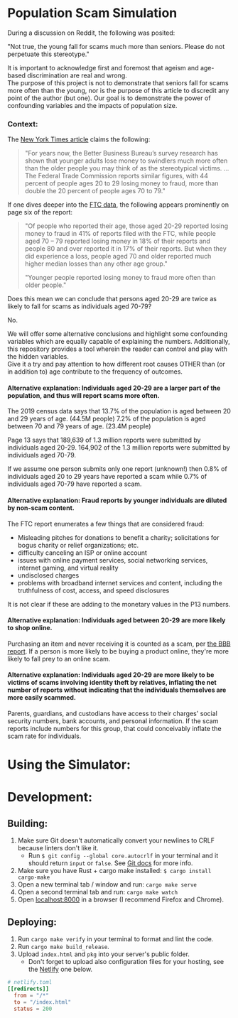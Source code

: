 # Population Scam Simulation

During a discussion on Reddit, the following was posited:

"Not true, the young fall for scams much more than seniors. Please do not perpetuate this stereotype."

It is important to acknowledge first and foremost that ageism and age-based discrimination are real and wrong.  
The purpose of this project is not to demonstrate that seniors fall for scams more often than the young, nor is the purpose of this article to discredit any point of the author (but one).  Our goal is to demonstrate the power of confounding variables and the impacts of population size.

### Context:

The [New York Times article](https://www.nytimes.com/2021/06/25/your-money/young-seniors-scams-warning.html) claims the following:

> "For years now, the Better Business Bureau’s survey research has shown that younger adults lose money to swindlers much more often than the older people you may think of as the stereotypical victims. ... 
> The Federal Trade Commission reports similar figures, with 44 percent of people ages 20 to 29 losing money to fraud, more than double the 20 percent of people ages 70 to 79."

If one dives deeper into the [FTC data](https://www.ftc.gov/system/files/ftc_gov/pdf/CSN%20Annual%20Data%20Book%202021%20Final%20PDF.pdf), the following appears prominently on page six of the report:

> "Of people who reported their age, those aged 20-29 reported losing money to fraud in 41% of reports filed with the FTC, while people aged 70 – 79 reported losing money in 18% of their reports and people 80 and over reported it in 17% of their reports. But when they did experience a loss, people aged 70 and older reported much higher median losses than any other age group."
>
> "Younger people reported losing money to fraud more often than older people."

Does this mean we can conclude that persons aged 20-29 are twice as likely to fall for scams as individuals aged 70-79?

No.  

We will offer some alternative conclusions and highlight some confounding variables which are equally capable of explaining the numbers.
Additionally, this repository provides a tool wherein the reader can control and play with the hidden variables.  
Give it a try and pay attention to how different root causes OTHER than (or in addition to) age contribute to the frequency of outcomes.

#### Alternative explanation: Individuals aged 20-29 are a larger part of the population, and thus will report scams more often.

The 2019 census data says that 13.7% of the population is aged between 20 and 29 years of age.  (44.5M people)
7.2% of the population is aged between 70 and 79 years of age. (23.4M people)

Page 13 says that 189,639 of 1.3 million reports were submitted by individuals aged 20-29.
164,902 of the 1.3 million reports were submitted by individuals aged 70-79.

If we assume one person submits only one report (unknown!) then 0.8% of individuals aged 20 to 29 years have reported a scam while 0.7% of individuals aged 70-79 have reported a scam.

#### Alternative explanation: Fraud reports by younger individuals are diluted by non-scam content.

The FTC report enumerates a few things that are considered fraud:

- Misleading pitches for donations to benefit a charity; solicitations for bogus charity or relief organizations; etc.
- difficulty canceling an ISP or online account
- issues with online payment services, social networking services, internet gaming, and virtual reality
- undisclosed charges
- problems with broadband internet services and content, including the truthfulness of cost, access, and speed disclosures

It is not clear if these are adding to the monetary values in the P13 numbers.  

#### Alternative explanation: Individuals aged between 20-29 are more likely to shop online.

Purchasing an item and never receiving it is counted as a scam, per [the BBB report](https://bbbfoundation.images.worldnow.com/library/65016b74-abf5-456b-9604-892e46ebc7dd.pdf).
If a person is more likely to be buying a product online, they're more likely to fall prey to an online scam.

#### Alternative explanation: Individuals aged 20-29 are more likely to be victims of scams involving identity theft by relatives, inflating the net number of reports without indicating that the individuals themselves are more easily scammed.

Parents, guardians, and custodians have access to their charges' social security numbers, bank accounts, and personal information.  If the scam reports include numbers for this group, that could conceivably inflate the scam rate for individuals.

# Using the Simulator:

# Development:

## Building:

1. Make sure Git doesn't automatically convert your newlines to CRLF because linters don't like it.
    - Run `$ git config --global core.autocrlf` in your terminal and it should return `input` or `false`. See [Git docs](https://git-scm.com/book/en/v2/Customizing-Git-Git-Configuration) for more info.
1. Make sure you have Rust + cargo make installed: `$ cargo install cargo-make`
2. Open a new terminal tab / window and run: `cargo make serve`
3. Open a second terminal tab and run: `cargo make watch`
4. Open [localhost:8000](http://localhost:8000) in a browser (I recommend Firefox and Chrome).

## Deploying:

1. Run `cargo make verify` in your terminal to format and lint the code.
1. Run `cargo make build_release`.
1. Upload `index.html` and `pkg` into your server's public folder.
   - Don't forget to upload also configuration files for your hosting, see the [Netlify](https://www.netlify.com/) one below.

```toml
# netlify.toml
[[redirects]]
  from = "/*"
  to = "/index.html"
  status = 200
```
